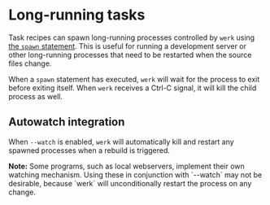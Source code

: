 # Long-running tasks

Task recipes can spawn long-running processes controlled by `werk` using [the
`spawn` statement](./language/recipe_commands.md#the-spawn-statement). This is
useful for running a development server or other long-running processes that
need to be restarted when the source files change.

When a `spawn` statement has executed, `werk` will wait for the process to exit
before exiting itself. When `werk` receives a Ctrl-C signal, it will kill the
child process as well.

## Autowatch integration

When `--watch` is enabled, `werk` will automatically kill and restart any
spawned processes when a rebuild is triggered.

<div class="warning">
<strong>Note:</strong> Some programs, such as local webservers, implement their
own watching mechanism. Using these in conjunction with `--watch` may not be desirable,
because `werk` will unconditionally restart the process on any change.
</div>
